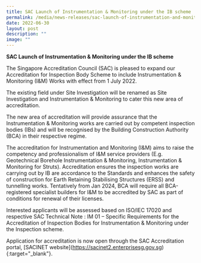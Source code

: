 ```yaml
---
title: SAC Launch of Instrumentation & Monitoring under the IB scheme
permalink: /media/news-releases/sac-launch-of-instrumentation-and-monitoring-under-the-ib-sceme/
date: 2022-06-30
layout: post
description: ""
image: ""
---
```

**SAC Launch of Instrumentation & Monitoring under the IB scheme**

The Singapore Accreditation Council (SAC) is pleased to expand our Accreditation for Inspection Body Scheme to include Instrumentation & Monitoring (I&M) Works with effect from 1 July 2022.

The existing field under Site Investigation will be renamed as Site Investigation and Instrumentation & Monitoring to cater this new area of accreditation.

The new area of accreditation will provide assurance that the Instrumentation & Monitoring works are carried out by competent inspection bodies (IBs) and will be recognised by the Building Construction Authority (BCA) in their respective regime.

The accreditation for Instrumentation and Monitoring (I&M) aims to raise the competency and professionalism of I&M service providers (E.g. Geotechnical Borehole Instrumentation & Monitoring, Instrumentation & Monitoring for Struts). Accreditation ensures the inspection works are carrying out by IB are accordance to the Standards and enhances the safety of construction for Earth Retaining Stabilising Structures (ERSS) and tunnelling works. Tentatively from Jan 2024, BCA will require all BCA-registered specialist builders for I&M to be accredited by SAC as part of conditions for renewal of their licenses. 

Interested applicants will be assessed based on ISO/IEC 17020 and respective SAC Technical Note : IM 01 – Specific Requirements for the Accreditation of Inspection Bodies for Instrumentation & Monitoring under the Inspection scheme. 

Application for accreditation is now open through the SAC Accreditation portal, \[SACINET website\](https://sacinet2.enterprisesg.gov.sg){:target="\_blank"}.